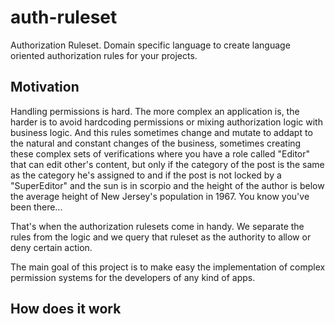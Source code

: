 auth-ruleset
============
Authorization Ruleset. Domain specific language to create language oriented authorization rules for your projects.

## Motivation
Handling permissions is hard. The more complex an application is, the harder is to avoid hardcoding permissions or mixing authorization logic with business logic. And this rules sometimes change and mutate to addapt to the natural and constant changes of the business, sometimes creating these complex sets of verifications where you have a role called "Editor" that can edit other's content, but only if the category of the post is the same as the category he's assigned to and if the post is not locked by a "SuperEditor" and the sun is in scorpio and the height of the author is below the average height of New Jersey's population in 1967. You know you've been there...

That's when the authorization rulesets come in handy. We separate the rules from the logic and we query that ruleset as the authority to allow or deny certain action.

The main goal of this project is to make easy the implementation of complex permission systems for the developers of any kind of apps.

## How does it work

